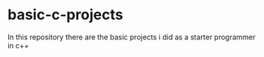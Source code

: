 # basic-c-projects
In this repository there are the basic projects i did as a starter programmer in c++
